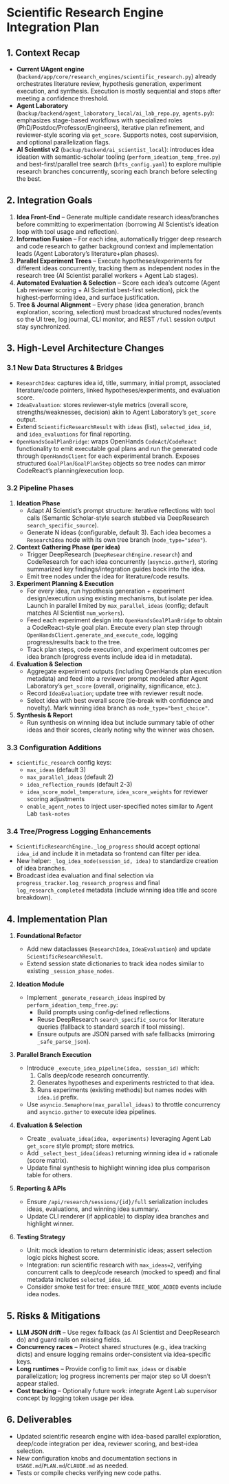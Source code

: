 # Scientific Research Engine Integration Plan

## 1. Context Recap

- **Current UAgent engine** (`backend/app/core/research_engines/scientific_research.py`) already orchestrates literature review, hypothesis generation, experiment execution, and synthesis. Execution is mostly sequential and stops after meeting a confidence threshold.
- **Agent Laboratory** (`backup/backend/agent_laboratory_local/ai_lab_repo.py`, `agents.py`): emphasizes stage-based workflows with specialized roles (PhD/Postdoc/Professor/Engineers), iterative plan refinement, and reviewer-style scoring via `get_score`. Supports notes, cost supervision, and optional parallelization flags.
- **AI Scientist v2** (`backup/backend/ai_scientist_local`): introduces idea ideation with semantic-scholar tooling (`perform_ideation_temp_free.py`) and best-first/parallel tree search (`bfts_config.yaml`) to explore multiple research branches concurrently, scoring each branch before selecting the best.

## 2. Integration Goals

1. **Idea Front-End** – Generate multiple candidate research ideas/branches before committing to experimentation (borrowing AI Scientist’s ideation loop with tool usage and reflection).
2. **Information Fusion** – For each idea, automatically trigger deep research and code research to gather background context and implementation leads (Agent Laboratory’s literature+plan phases).
3. **Parallel Experiment Trees** – Execute hypotheses/experiments for different ideas concurrently, tracking them as independent nodes in the research tree (AI Scientist parallel workers + Agent Lab stages).
4. **Automated Evaluation & Selection** – Score each idea’s outcome (Agent Lab reviewer scoring + AI Scientist best-first selection), pick the highest-performing idea, and surface justification.
5. **Tree & Journal Alignment** – Every phase (idea generation, branch exploration, scoring, selection) must broadcast structured nodes/events so the UI tree, log journal, CLI monitor, and REST `/full` session output stay synchronized.

## 3. High-Level Architecture Changes

### 3.1 New Data Structures & Bridges
- `ResearchIdea`: captures idea id, title, summary, initial prompt, associated literature/code pointers, linked hypotheses/experiments, and evaluation score.
- `IdeaEvaluation`: stores reviewer-style metrics (overall score, strengths/weaknesses, decision) akin to Agent Laboratory’s `get_score` output.
- Extend `ScientificResearchResult` with `ideas` (list), `selected_idea_id`, and `idea_evaluations` for final reporting.
- `OpenHandsGoalPlanBridge`: wraps OpenHands `CodeAct`/`CodeReact` functionality to emit executable goal plans and run the generated code through `OpenHandsClient` for each experimental branch. Exposes structured `GoalPlan`/`GoalPlanStep` objects so tree nodes can mirror CodeReact’s planning/execution loop.

### 3.2 Pipeline Phases
1. **Ideation Phase**
   - Adapt AI Scientist’s prompt structure: iterative reflections with tool calls (Semantic Scholar-style search stubbed via DeepResearch `search_specific_source`).
   - Generate N ideas (configurable, default 3). Each idea becomes a `ResearchIdea` node with its own tree branch (`node_type="idea"`).
2. **Context Gathering Phase (per idea)**
   - Trigger DeepResearch (`DeepResearchEngine.research`) and CodeResearch for each idea concurrently (`asyncio.gather`), storing summarized key findings/integration guides back into the idea.
   - Emit tree nodes under the idea for literature/code results.
3. **Experiment Planning & Execution**
   - For every idea, run hypothesis generation + experiment design/execution using existing mechanisms, but isolate per idea. Launch in parallel limited by `max_parallel_ideas` (config; default matches AI Scientist `num_workers`).
   - Feed each experiment design into `OpenHandsGoalPlanBridge` to obtain a CodeReact-style goal plan. Execute every plan step through `OpenHandsClient.generate_and_execute_code`, logging progress/results back to the tree.
   - Track plan steps, code execution, and experiment outcomes per idea branch (progress events include idea id in metadata).
4. **Evaluation & Selection**
   - Aggregate experiment outputs (including OpenHands plan execution metadata) and feed into a reviewer prompt modeled after Agent Laboratory’s `get_score` (overall, originality, significance, etc.).
   - Record `IdeaEvaluation`; update tree with reviewer result node.
   - Select idea with best overall score (tie-break with confidence and novelty). Mark winning idea branch as `node_type="best_choice"`.
5. **Synthesis & Report**
   - Run synthesis on winning idea but include summary table of other ideas and their scores, clearly noting why the winner was chosen.

### 3.3 Configuration Additions
- `scientific_research` config keys:
  - `max_ideas` (default 3)
  - `max_parallel_ideas` (default 2)
  - `idea_reflection_rounds` (default 2-3)
  - `idea_score_model_temperature`, `idea_score_weights` for reviewer scoring adjustments
  - `enable_agent_notes` to inject user-specified notes similar to Agent Lab `task-notes`

### 3.4 Tree/Progress Logging Enhancements
- `ScientificResearchEngine._log_progress` should accept optional `idea_id` and include it in metadata so frontend can filter per idea.
- New helper: `_log_idea_node(session_id, idea)` to standardize creation of idea branches.
- Broadcast idea evaluation and final selection via `progress_tracker.log_research_progress` and final `log_research_completed` metadata (include winning idea title and score breakdown).

## 4. Implementation Plan

1. **Foundational Refactor**
   - Add new dataclasses (`ResearchIdea`, `IdeaEvaluation`) and update `ScientificResearchResult`.
   - Extend session state dictionaries to track idea nodes similar to existing `_session_phase_nodes`.

2. **Ideation Module**
   - Implement `_generate_research_ideas` inspired by `perform_ideation_temp_free.py`:
     - Build prompts using config-defined reflections.
     - Reuse DeepResearch `search_specific_source` for literature queries (fallback to standard search if tool missing).
     - Ensure outputs are JSON parsed with safe fallbacks (mirroring `_safe_parse_json`).

3. **Parallel Branch Execution**
   - Introduce `_execute_idea_pipeline(idea, session_id)` which:
     1. Calls deep/code research concurrently.
     2. Generates hypotheses and experiments restricted to that idea.
     3. Runs experiments (existing methods) but names nodes with `idea.id` prefix.
   - Use `asyncio.Semaphore(max_parallel_ideas)` to throttle concurrency and `asyncio.gather` to execute idea pipelines.

4. **Evaluation & Selection**
   - Create `_evaluate_idea(idea, experiments)` leveraging Agent Lab `get_score` style prompt; store metrics.
   - Add `_select_best_idea(ideas)` returning winning idea id + rationale (score matrix).
   - Update final synthesis to highlight winning idea plus comparison table for others.

5. **Reporting & APIs**
   - Ensure `/api/research/sessions/{id}/full` serialization includes ideas, evaluations, and winning idea summary.
   - Update CLI renderer (if applicable) to display idea branches and highlight winner.

6. **Testing Strategy**
   - Unit: mock ideation to return deterministic ideas; assert selection logic picks highest score.
   - Integration: run scientific research with `max_ideas=2`, verifying concurrent calls to deep/code research (mocked to speed) and final metadata includes `selected_idea_id`.
   - Consider smoke test for tree: ensure `TREE_NODE_ADDED` events include idea nodes.

## 5. Risks & Mitigations
- **LLM JSON drift** – Use regex fallback (as AI Scientist and DeepResearch do) and guard rails on missing fields.
- **Concurrency races** – Protect shared structures (e.g., idea tracking dicts) and ensure logging remains order-consistent via idea-specific keys.
- **Long runtimes** – Provide config to limit `max_ideas` or disable parallelization; log progress increments per major step so UI doesn’t appear stalled.
- **Cost tracking** – Optionally future work: integrate Agent Lab supervisor concept by logging token usage per idea.

## 6. Deliverables
- Updated scientific research engine with idea-based parallel exploration, deep/code integration per idea, reviewer scoring, and best-idea selection.
- New configuration knobs and documentation sections in `USAGE.md`/`PLAN.md`/`CLAUDE.md` as needed.
- Tests or compile checks verifying new code paths.
